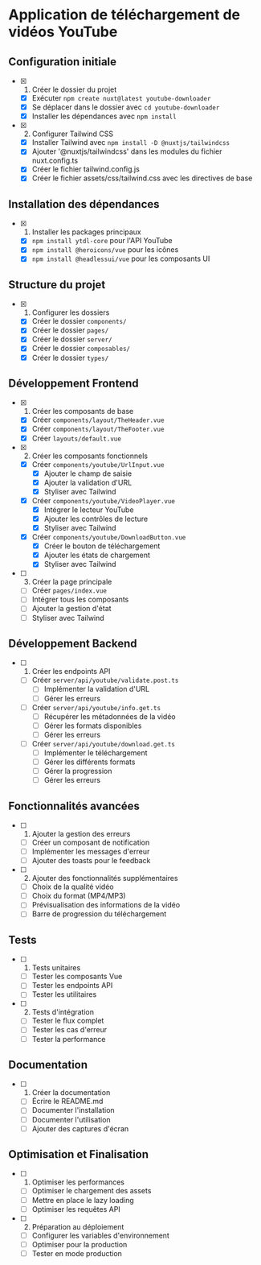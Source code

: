 # Application de téléchargement de vidéos YouTube

## Configuration initiale
- [x] 1. Créer le dossier du projet
  - [x] Exécuter `npm create nuxt@latest youtube-downloader`
  - [x] Se déplacer dans le dossier avec `cd youtube-downloader`
  - [x] Installer les dépendances avec `npm install`

- [x] 2. Configurer Tailwind CSS
  - [x] Installer Tailwind avec `npm install -D @nuxtjs/tailwindcss`
  - [x] Ajouter '@nuxtjs/tailwindcss' dans les modules du fichier nuxt.config.ts
  - [x] Créer le fichier tailwind.config.js
  - [x] Créer le fichier assets/css/tailwind.css avec les directives de base

## Installation des dépendances
- [x] 1. Installer les packages principaux
  - [x] `npm install ytdl-core` pour l'API YouTube
  - [x] `npm install @heroicons/vue` pour les icônes
  - [x] `npm install @headlessui/vue` pour les composants UI

## Structure du projet
- [x] 1. Configurer les dossiers
  - [x] Créer le dossier `components/`
  - [x] Créer le dossier `pages/`
  - [x] Créer le dossier `server/`
  - [x] Créer le dossier `composables/`
  - [x] Créer le dossier `types/`

## Développement Frontend
- [x] 1. Créer les composants de base
  - [x] Créer `components/layout/TheHeader.vue`
  - [x] Créer `components/layout/TheFooter.vue`
  - [x] Créer `layouts/default.vue`

- [x] 2. Créer les composants fonctionnels
  - [x] Créer `components/youtube/UrlInput.vue`
    - [x] Ajouter le champ de saisie
    - [x] Ajouter la validation d'URL
    - [x] Styliser avec Tailwind
  
  - [x] Créer `components/youtube/VideoPlayer.vue`
    - [x] Intégrer le lecteur YouTube
    - [x] Ajouter les contrôles de lecture
    - [x] Styliser avec Tailwind
  
  - [x] Créer `components/youtube/DownloadButton.vue`
    - [x] Créer le bouton de téléchargement
    - [x] Ajouter les états de chargement
    - [x] Styliser avec Tailwind

- [ ] 3. Créer la page principale
  - [ ] Créer `pages/index.vue`
  - [ ] Intégrer tous les composants
  - [ ] Ajouter la gestion d'état
  - [ ] Styliser avec Tailwind

## Développement Backend
- [ ] 1. Créer les endpoints API
  - [ ] Créer `server/api/youtube/validate.post.ts`
    - [ ] Implémenter la validation d'URL
    - [ ] Gérer les erreurs

  - [ ] Créer `server/api/youtube/info.get.ts`
    - [ ] Récupérer les métadonnées de la vidéo
    - [ ] Gérer les formats disponibles
    - [ ] Gérer les erreurs

  - [ ] Créer `server/api/youtube/download.get.ts`
    - [ ] Implémenter le téléchargement
    - [ ] Gérer les différents formats
    - [ ] Gérer la progression
    - [ ] Gérer les erreurs

## Fonctionnalités avancées
- [ ] 1. Ajouter la gestion des erreurs
  - [ ] Créer un composant de notification
  - [ ] Implémenter les messages d'erreur
  - [ ] Ajouter des toasts pour le feedback

- [ ] 2. Ajouter des fonctionnalités supplémentaires
  - [ ] Choix de la qualité vidéo
  - [ ] Choix du format (MP4/MP3)
  - [ ] Prévisualisation des informations de la vidéo
  - [ ] Barre de progression du téléchargement

## Tests
- [ ] 1. Tests unitaires
  - [ ] Tester les composants Vue
  - [ ] Tester les endpoints API
  - [ ] Tester les utilitaires

- [ ] 2. Tests d'intégration
  - [ ] Tester le flux complet
  - [ ] Tester les cas d'erreur
  - [ ] Tester la performance

## Documentation
- [ ] 1. Créer la documentation
  - [ ] Écrire le README.md
  - [ ] Documenter l'installation
  - [ ] Documenter l'utilisation
  - [ ] Ajouter des captures d'écran

## Optimisation et Finalisation
- [ ] 1. Optimiser les performances
  - [ ] Optimiser le chargement des assets
  - [ ] Mettre en place le lazy loading
  - [ ] Optimiser les requêtes API

- [ ] 2. Préparation au déploiement
  - [ ] Configurer les variables d'environnement
  - [ ] Optimiser pour la production
  - [ ] Tester en mode production
